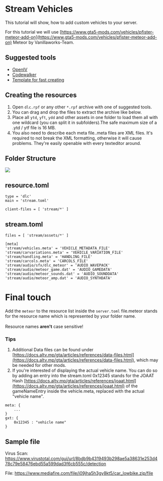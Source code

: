 # Stream Vehicles
This tutorial will show, how to add custom vehicles to your server.

For this tutorial we will use [https://www.gta5-mods.com/vehicles/pfister-meteor-add-on](https://www.gta5-mods.com/vehicles/pfister-meteor-add-on) Meteor by Vanillaworks-Team.
## Suggested tools ##
* [OpenIV](https://openiv.com/)
* [Codewalker](https://www.gta5-mods.com/tools/codewalker-gtav-interactive-3d-map)
* [Template for fast creating](https://github.com/Carbon-Open-Source-Factory/addon_vehicle_template)

## Creating the resources
1. Open ```dlc.rpf``` or any other ```*.rpf``` archive with one of suggested tools.
2. You can drag and drop the files to extract the archive like below.
3. Place all ```ytd```, ```yft```, ```ydd``` and other assets in one folder to load them all with one wildcard (you can split it in subfolders).<ref>The safe maximum size of a .ytd / ytf file is 16 MB.</ref>
4. You also need to describe each meta file.<ref>.meta files are XML files. It's required to not break the XML formatting, otherwise it will cause problems. They're easily openable with every texteditor around.</ref>


## Folder Structure

![](~/altv-docs-assets/altv-docs-gta/images/tutorials/Stream_Vehicles-FolderStructure.png)


## **resource.toml**
```
type = 'dlc'
main = 'stream.toml'

client-files = [ 'stream/*' ]
```

## **stream.toml**
```
files = [ 'stream/assets/*' ]

[meta]
'stream/vehicles.meta' = 'VEHICLE_METADATA_FILE'
'stream/carvariations.meta' = 'VEHICLE_VARIATION_FILE'
'stream/handling.meta' = 'HANDLING_FILE'
'stream/carcols.meta' = 'CARCOLS_FILE'
'stream/audio/sfx/dlc_meteor' = 'AUDIO_WAVEPACK'
'stream/audio/meteor_game.dat' = 'AUDIO_GAMEDATA'
'stream/audio/meteor_sounds.dat' = 'AUDIO_SOUNDDATA'
'stream/audio/meteor_amp.dat' = 'AUDIO_SYNTHDATA'
```

# Final touch
Add the ```meteor``` to the resource list inside the ```server.toml``` file.<ref>meteor stands for the resource name which is represented by your folder name.</ref><br><br>
Resource names <strong>aren't</strong> case sensitive!


### Tips
1. Additional Data files can be found under [https://docs.altv.mp/gta/articles/references/data-files.html](https://docs.altv.mp/gta/articles/references/data-files.html), which may be needed for other mods.<br>
2. If you're interested of displaying the actual vehicle name. You can do so by adding an entry into the stream.toml <ref>0x12345 stands for the JOAAT Hash [https://docs.altv.mp/gta/articles/references/joaat.html](https://docs.altv.mp/gta/articles/references/joaat.html) of the gameNameEntry inside the vehicle.meta, replaced with the actual "vehicle name".</ref> <br>

```
meta: {
	...
}
gxt: {
	0x12345 : "vehicle name"
}
```

## Sample file
Virus Scan: https://www.virustotal.com/gui/url/8bdb9b4319493b298ae5a38631e253d478c79e58476ebd55a599dad3f6cb555c/detection

File: https://www.mediafire.com/file/i09jha5h3gy8kt5/car_lowbike.zip/file
